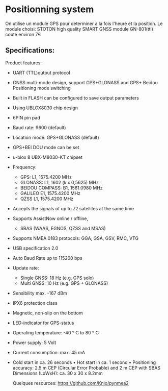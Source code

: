 # Positionning system

On utilise un module GPS pour determiner a la fois l'heure et la position. Le module choisi: 
STOTON high quality SMART GNSS module GN-801(ttl)
coute environ 7€ 

## Specifications:
Product features:

* UART (TTL)output protocol
* GNSS multi-mode design, support GPS+GLONASS and GPS+ Beidou Positioning mode switching
* Built in FLASH can be configured to save output parameters
* Using UBLOX8030 chip design
* 6PIN pin pad
* Baud rate: 9600 (default)
* Location mode: GPS+GLONASS (default)
* GPS+BEI DOU mode can be set
* u-blox 8 UBX-M8030-KT chipset
* Frequency:
   - GPS: L1, 1575.4200 MHz
   - GLONASS: L1, 1602 (k x 0,5625) MHz
   - BEIDOU COMPASS: B1, 1561.0980 MHz
   - GALILEO E1, 1575.4200 MHz
   - QZSS L1, 1575.4200 MHz
* Accepts the signals of up to 72 satellites at the same time
* Supports AssistNow online / offline,
   - SBAS (WAAS, EGNOS, QZSS and MSAS)
* Supports NMEA 0183 protocols: GGA, GSA, GSV, RMC, VTG
* USB specification 2.0
* Auto Baud Rate up to 115200 bps
* Update rate:
   - Single GNSS: 18 Hz (e.g. GPS solo)
   - Multi GNSS: 10 Hz (e.g. GPS + GLONASS)
* Sensibility max. -167 dBm
* IPX6 protection class
* Magnetic, non-slip on the bottom
* LED-indicator for GPS-status
* Operating temperature: -40 ° C to 80 ° C
* Power supply: 5 Volt
* Current consumption: max. 45 mA
* Cold start in ca. 26 seconds
• Hot start in ca. 1 second
• Positioning accuracy: 2.5 m CEP (Circular Error Probable) and
   2 m CEP with SBAS
  Dimensions (LxWxH): ca. 30 x 30 x 8.2mm
  
  Quelques resources:
  https://github.com/Knio/pynmea2
  
